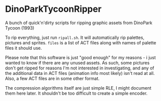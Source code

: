 # DinoParkTycoonRipper
A bunch of quick'n'dirty scripts for ripping graphic assets from DinoPark Tycoon (1993)

To rip everything, just run `ripall.sh`. It will automatically rip palettes, pictures and sprites.
`files` is a list of ACT files along with names of palette files it should use.

Please note that this software is just "good enough" for my reasons - i just wanted to know if there are any unused assets.
As such, some pictures don't get ripped for reasons I'm not interested in investigating,
and any of the additional data in ACT files (animation info most likely) isn't read at all.  
Also, a few ACT files are in some other format.

The compression algorithms itself are just simple RLE, I might document them here later.
It shouldn't be too difficult to create a simple encoder.
